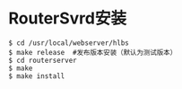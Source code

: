 # RouterSvrd安装

```
$ cd /usr/local/webserver/hlbs
$ make release	#发布版本安装（默认为测试版本）
$ cd routerserver
$ make
$ make install
```

